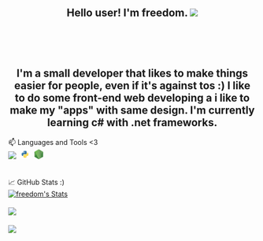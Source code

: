 <h2 align="center">Hello user! I'm freedom. <img src="https://raw.githubusercontent.com/MartinHeinz/MartinHeinz/master/wave.gif" width="30px"></h2>
<br>
<br>
<br>
<h2 align="center">I'm a small developer that likes to make things easier for people, even if it's against tos :) I like to do some front-end web developing a i like to make my "apps" with same design. I'm currently learning c# with .net frameworks.</h2>
📫 Languages and Tools <3
<br>
<code><img height="20" src="https://upload.wikimedia.org/wikipedia/commons/7/7a/C_Sharp_logo.svg"></code>&nbsp;
<code><img height="20" src="https://raw.githubusercontent.com/github/explore/80688e429a7d4ef2fca1e82350fe8e3517d3494d/topics/python/python.png"></code>&nbsp;
<code><img height="20" src="https://raw.githubusercontent.com/github/explore/80688e429a7d4ef2fca1e82350fe8e3517d3494d/topics/nodejs/nodejs.png"></code>&nbsp;
<br>
<br>
<br>
 📈 GitHub Stats :)
<br>
<a href="https://github.com/sippinfreedom">
  <img align="center" src="https://github-readme-stats.vercel.app/api?username=sippinfreedom&show_icons=true&include_all_commits=true&show_icons=true&title_color=fff&icon_color=00FFFF&text_color=9f9f9f&bg_color=151515" alt="freedom's Stats" />
</a>
<br><br>
<a href="https://github.com/sippinfreedom?tab=repositories">
  <img align="center" src="https://github-readme-stats.vercel.app/api/top-langs/?username=sippinfreedom&layout=compact&show_icons=true&title_color=fff&icon_color=00FFFF&text_color=9f9f9f&bg_color=151515" />
</a>
<br>
<br>
  <img align="center" src="https://visitor-badge.laobi.icu/badge?page_id=sippinfreedom.sippinfreedom" />
